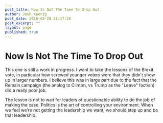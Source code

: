 ```yaml
---
post_title: Now Is Not The Time To Drop Out
author: Josh Koenig
post_date: 2016-08-28 21:17:29
post_excerpt: ""
layout: page
published: true
---
```

# Now Is Not The Time To Drop Out

This one is still a work in progress. I want to take  the lessons of the Brexit vote, in particular how screwed younger voters were that they didn't show up in larger numbers. I believe this was in large part due to the fact that the Remain campaign (the analog to Clinton, vs Trump as the "Leave" faction) did a really poor job.

The lesson is not to wait for leaders of questionable ability to do the job of making the case. Politics is the art of controlling your environment. When we feel we're not getting the leadership we want, we should step up and be that leadership.